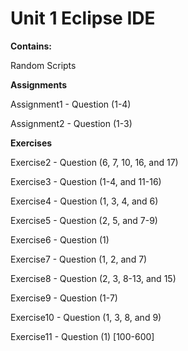 # Unit 1 Eclipse IDE

**Contains:**

Random Scripts

**Assignments**

Assignment1 - Question (1-4)

Assignment2 - Question (1-3)

**Exercises**

Exercise2 - Question (6, 7, 10, 16, and 17)

Exercise3 - Question (1-4, and 11-16)

Exercise4 - Question (1, 3, 4, and 6)

Exercise5 - Question (2, 5, and 7-9)

Exercise6 - Question (1)

Exercise7 - Question (1, 2, and 7)

Exercise8 - Question (2, 3, 8-13, and 15)

Exercise9 - Question (1-7)

Exercise10 - Question (1, 3, 8, and 9)

Exercise11 - Question (1) [100-600]
